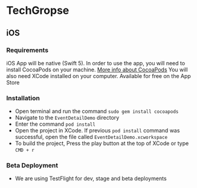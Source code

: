 # TechGropse

## iOS
### Requirements

iOS App will be native (Swift 5). In order to use the app, you will need to install CocoaPods on your machine. [More info about CocoaPods](https://cocoapods.org/)
You will also need XCode installed on your computer. Available for free on the App Store

### Installation

* Open terminal and run the command `sudo gem install cocoapods`
* Navigate to the `EventDetailDemo` directory
* Enter the command `pod install`
* Open the project in XCode. If previous `pod install` command was successful, open the file called `EventDetailDemo.xcworkspace`
* To build the project, Press the play button at the top of XCode or type `CMD + r`


### Beta Deployment

* We are using TestFlight for dev, stage and beta deployments
